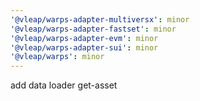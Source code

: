 ```yaml
---
'@vleap/warps-adapter-multiversx': minor
'@vleap/warps-adapter-fastset': minor
'@vleap/warps-adapter-evm': minor
'@vleap/warps-adapter-sui': minor
'@vleap/warps': minor
---
```


add data loader get-asset
